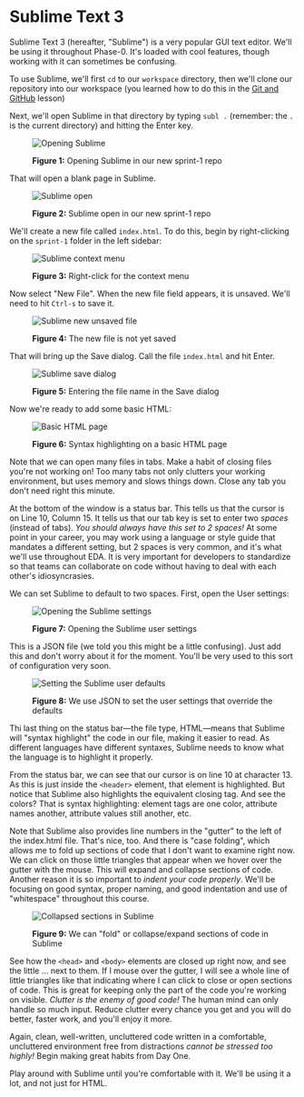 # Sublime Text 3

Sublime Text 3 (hereafter, "Sublime") is a very popular GUI text editor. We'll be using it throughout Phase-0. It's loaded with cool features, though working with it can sometimes be confusing.

To use Sublime, we'll first `cd` to our `workspace` directory, then we'll clone our repository into our workspace (you learned how to do this in the [Git and GitHub](/4-tools/git-and-github/) lesson)

Next, we'll open Sublime in that directory by typing `subl .` (remember: the `.` is the current directory) and hitting the Enter key.

<figure>
  <img src="/images/open-sublime.png" alt="Opening Sublime"><br>
  <figcaption>
    <p><strong>Figure 1:</strong> Opening Sublime in our new sprint-1 repo</p>
  </figcaption>
</figure>

That will open a blank page in Sublime.

<figure>
  <img src="/images/sublime-text-3.png" alt="Sublime open"><br>
  <figcaption>
    <p><strong>Figure 2:</strong> Sublime open in our new sprint-1 repo</p>
  </figcaption>
</figure>

We'll create a new file called `index.html`. To do this, begin by right-clicking on the `sprint-1` folder in the left sidebar:

<figure>
  <img src="/images/sublime-context-menu.png" alt="Sublime context menu"><br>
  <figcaption>
    <p><strong>Figure 3:</strong> Right-click for the context menu</p>
  </figcaption>
</figure>

Now select "New File". When the new file field appears, it is unsaved. We'll need to hit `Ctrl-s` to save it.

<figure>
  <img src="/images/sublime-new-unsaved.png" alt="Sublime new unsaved file"><br>
  <figcaption>
    <p><strong>Figure 4:</strong> The new file is not yet saved</p>
  </figcaption>
</figure>


That will bring up the Save dialog. Call the file `index.html` and hit Enter.

<figure>
  <img src="/images/sublime-save-dialog.png" alt="Sublime save dialog"><br>
  <figcaption>
    <p><strong>Figure 5:</strong> Entering the file name in the Save dialog</p>
  </figcaption>
</figure>

Now we're ready to add some basic HTML:

<figure>
  <img src="/images/sublime-basic-html.png" alt="Basic HTML page"><br>
  <figcaption>
    <p><strong>Figure 6:</strong> Syntax highlighting on a basic HTML page</p>
  </figcaption>
</figure>

Note that we can open many files in tabs. Make a habit of closing files you're not working on! Too many tabs not only clutters your working environment, but uses memory and slows things down. Close any tab you don't need right this minute.

At the bottom of the window is a status bar. This tells us that the cursor is on Line 10, Column 15. It tells us that our tab key is set to enter two *spaces* (instead of tabs). *You should always have this set to 2 spaces!* At some point in your career, you may work using a language or style guide that mandates a different setting, but 2 spaces is very common, and it's what we'll use throughout EDA. It is very important for developers to standardize so that teams can collaborate on code without having to deal with each other's idiosyncrasies.

We can set Sublime to default to two spaces. First, open the User settings:

<figure>
  <img src="/images/sublime-settings.png" alt="Opening the Sublime settings"><br>
  <figcaption>
    <p><strong>Figure 7:</strong> Opening the Sublime user settings</p>
  </figcaption>
</figure>

This is a JSON file (we told you this might be a little confusing). Just add this and don't worry about it for the moment. You'll be very used to this sort of configuration very soon.

<figure>
  <img src="/images/sublime-user-defaults.png" alt="Setting the Sublime user defaults"><br>
  <figcaption>
    <p><strong>Figure 8:</strong> We use JSON to set the user settings that override the defaults</p>
  </figcaption>
</figure>

Thi last thing on the status bar&mdash;the file type, HTML&mdash;means that Sublime will "syntax highlight" the code in our file, making it easier to read. As different languages have different syntaxes, Sublime needs to know what the language is to highlight it properly.

From the status bar, we can see that our cursor is on line 10 at character 13. As this is just inside the `<header>` element, that element is highlighted. But notice that Sublime also highlights the equivalent closing tag. And see the colors? That is syntax highlighting: element tags are one color, attribute names another, attribute values still another, etc.

Note that Sublime also provides line numbers in the "gutter" to the left of the index.html file. That's nice, too. And there is "case folding", which allows me to fold up sections of code that I don't want to examine right now. We can click on those little triangles that appear when we hover over the gutter with the mouse. This will expand and collapse sections of code. Another reason it is so important to *indent your code properly*. We'll be focusing on good syntax, proper naming, and good indentation and use of "whitespace" throughout this course.

<figure>
  <img src="/images/sublime-collapsed.png" alt="Collapsed sections in Sublime"><br>
  <figcaption>
    <p><strong>Figure 9:</strong> We can "fold" or collapse/expand sections of code in Sublime</p>
  </figcaption>
</figure>

See how the `<head>` and `<body>` elements are closed up right now, and see the little ... next to them. If I mouse over the gutter, I will see a whole line of little triangles like that indicating where I can click to close or open sections of code. This is great for keeping only the part of the code you're working on visible. *Clutter is the enemy of good code!* The human mind can only handle so much input. Reduce clutter every chance you get and you will do better, faster work, and you'll enjoy it more.

Again, clean, well-written, uncluttered code written in a comfortable, uncluttered environment free from distractions *cannot be stressed too highly!* Begin making great habits from Day One.

Play around with Sublime until you're comfortable with it. We'll be using it a lot, and not just for HTML.
